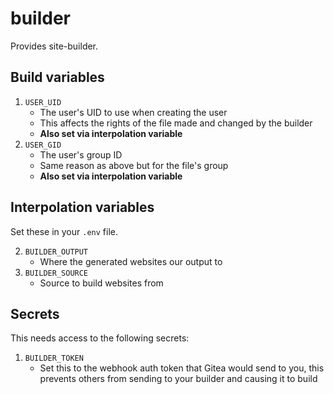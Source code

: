builder
=======

Provides site-builder.

## Build variables

1. `USER_UID`
	* The user's UID to use when creating the user
	* This affects the rights of the file made and changed
	by the builder
	* **Also set via interpolation variable**
2. `USER_GID`
	* The user's group ID
	* Same reason as above but for the file's group
	* **Also set via interpolation variable**

## Interpolation variables

Set these in your `.env` file.

2. `BUILDER_OUTPUT`
	* Where the generated websites our output to
3. `BUILDER_SOURCE`
	* Source to build websites from

## Secrets

This needs access to the following secrets:

1. `BUILDER_TOKEN`
	* Set this to the webhook auth token that Gitea
	  would send to you, this prevents others from
	  sending to your builder and causing it to build

